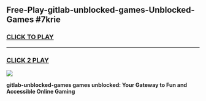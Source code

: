 
## Free-Play-gitlab-unblocked-games-Unblocked-Games #7krie
<h3>
<a href="https://news.freeplayer.one?title=gitlab-unblocked-games&ref=8M">CLICK TO PLAY</a></h3>
<hr>

<h3>
<a href="https://news.freeplayer.one?title=gitlab-unblocked-games&ref=8M">CLICK 2 PLAY</a>
  
</h3>

<a href="https://news.freeplayer.one?title=gitlab-unblocked-games&ref=8M"><img src="https://clearcache.store/games.png"></a>


**gitlab-unblocked-games games unblocked: Your Gateway to Fun and Accessible Online Gaming**
